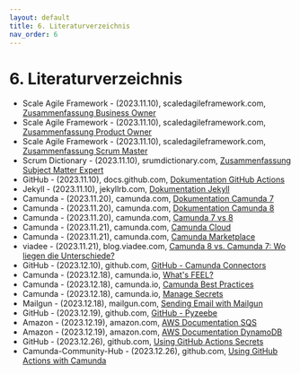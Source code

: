 ```yaml
---
layout: default
title: 6. Literaturverzeichnis 
nav_order: 6
---
```


# 6. Literaturverzeichnis

- Scale Agile Framework - (2023.11.10), scaledagileframework.com, [Zusammenfassung Business Owner](https://scaledagileframework.com/business-owners/)
- Scale Agile Framework - (2023.11.10), scaledagileframework.com, [Zusammenfassung Product Owner](https://scaledagileframework.com/product-owner/)
- Scale Agile Framework - (2023.11.10), scaledagileframework.com, [Zusammenfassung Scrum Master](https://scaledagileframework.com/scrum-master-team-coach/)
- Scrum Dictionary - (2023.11.10), srumdictionary.com, [Zusammenfassung Subject Matter Expert](https://scrumdictionary.com/term/subject-matter-expert-sme/)
- GitHub - (2023.11.10), docs.github.com, [Dokumentation GitHub Actions](https://docs.github.com/en/actions)
- Jekyll - (2023.11.10), jekyllrb.com, [Dokumentation Jekyll](https://jekyllrb.com/docs/)
- Camunda - (2023.11.20), camunda.com, [Dokumentation Camunda 7](https://docs.camunda.org/manual/)
- Camunda - (2023.11.20), camunda.com, [Dokumentation Camunda 8](https://docs.camunda.io/)
- Camunda - (2023.11.20), camunda.com, [Camunda 7 vs 8](https://camunda.com/blog/2022/04/camunda-platform-8-for-camunda-platform-7-users-what-you-need-to-know/)
- Camunda - (2023.11.21), camunda.com, [Camunda Cloud](https://console.cloud.camunda.io/)
- Camunda - (2023.11.21), camunda.com, [Camunda Marketplace](https://marketplace.camunda.com)
- viadee - (2023.11.21), blog.viadee.com, [Camunda 8 vs. Camunda 7: Wo liegen die Unterschiede?](https://blog.viadee.de/camunda-8-release)
- GitHub - (2023.12.10), github.com, [GitHub - Camunda Connectors](https://github.com/camunda/connectors/tree/main)
- Camunda - (2023.12.18), camunda.io, [What's FEEL?](https://docs.camunda.io/docs/components/modeler/feel/what-is-feel/)
- Camunda - (2023.12.18), camunda.io, [Camunda Best Practices](https://docs.camunda.io/docs/components/best-practices/best-practices-overview/)
- Camunda - (2023.12.18), camunda.io, [Manage Secrets](https://docs.camunda.io/docs/components/console/manage-clusters/manage-secrets/)
- Mailgun - (2023.12.18), mailgun.com, [Sending Email with Mailgun](https://documentation.mailgun.com/en/latest/quickstart-sending.html)
- GitHub - (2023.12.19), github.com, [GitHub - Pyzeebe](https://github.com/camunda-community-hub/pyzeebe)
- Amazon - (2023.12.19), amazon.com, [AWS Documentation SQS](https://docs.aws.amazon.com/sqs/)
- Amazon - (2023.12.19), amazon.com, [AWS Documentation DynamoDB](https://docs.aws.amazon.com/dynamodb/)
- GitHub - (2023.12.26), github.com, [Using GitHub Actions Secrets](https://docs.github.com/en/actions/security-guides/using-secrets-in-github-actions)
- Camunda-Community-Hub - (2023.12.26), github.com, [Using GitHub Actions with Camunda](https://github.com/camunda-community-hub/camunda-platform-8-github-action)

